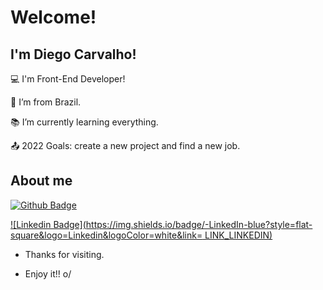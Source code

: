 # Welcome!

 

## I'm Diego Carvalho!

 

:computer: I'm Front-End Developer!

:house_with_garden: I’m from Brazil.

:books: I’m currently learning everything.

:outbox_tray: 2022 Goals: create a new project and find a new job.

 

## About me

[![Github Badge](https://img.shields.io/badge/-Github-000?style=flat-square&logo=Github&logoColor=white&link=LINK_GIT)](https://github.com/d1egodev)

[![Linkedin Badge](https://img.shields.io/badge/-LinkedIn-blue?style=flat-square&logo=Linkedin&logoColor=white&link= LINK_LINKEDIN)](LINK_LINKEDIN)

- Thanks for visiting.

- Enjoy it!! o/
